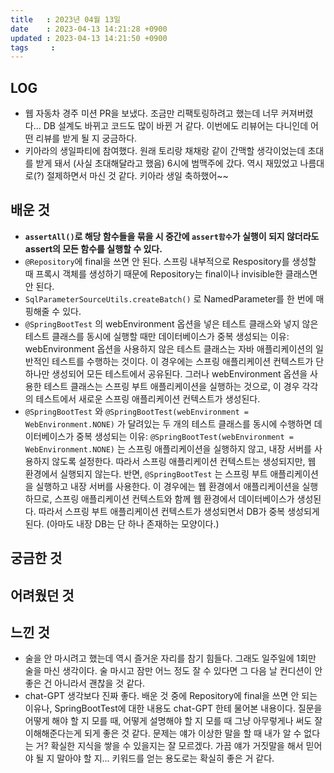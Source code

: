```yaml
---
title   : 2023년 04월 13일
date    : 2023-04-13 14:21:28 +0900
updated : 2023-04-13 14:21:50 +0900
tags     : 
---
```

## LOG
- 웹 자동차 경주 미션 PR을 보냈다. 조금만 리팩토링하려고 했는데 너무 커져버렸다... DB 설계도 바뀌고 코드도 많이 바뀐 거 같다. 이번에도 리뷰어는 다니인데 어떤 리뷰를 받게 될 지 궁금하다.
- 키아라의 생일파티에 참여했다. 원래 토리랑 채채랑 같이 간맥할 생각이었는데 초대를 받게 돼서 (사실 초대해달라고 했음) 6시에 범맥주에 갔다. 역시 재밌었고 나름대로(?) 절제하면서 마신 것 같다. 키아라 생일 축하했어~~

## 배운 것
- **`assertAll()`로 해당 함수들을 묶을 시 중간에 `assert함수`가 실행이 되지 않더라도 assert의 모든 함수를 실행할 수 있다.**
- `@Repository`에 final을 쓰면 안 된다. 스프링 내부적으로 Respository를 생성할 때 프록시 객체를 생성하기 때문에 Repository는 final이나 invisible한 클래스면 안 된다.
- `SqlParameterSourceUtils.createBatch()` 로 NamedParameter를 한 번에 매핑해줄 수 있다.
- `@SpringBootTest` 의 webEnvironment 옵션을 넣은 테스트 클래스와 넣지 않은 테스트 클래스를 동시에 실행할 때만 데이터베이스가 중복 생성되는 이유: webEnvironment 옵션을 사용하지 않은 테스트 클래스는 자바 애플리케이션의 일반적인 테스트를 수행하는 것이다. 이 경우에는 스프링 애플리케이션 컨텍스트가 단 하나만 생성되어 모든 테스트에서 공유된다. 그러나 webEnvironment 옵션을 사용한 테스트 클래스는 스프링 부트 애플리케이션을 실행하는 것으로, 이 경우 각각의 테스트에서 새로운 스프링 애플리케이션 컨텍스트가 생성된다.
- `@SpringBootTest` 와 `@SpringBootTest(webEnvironment = WebEnvironment.NONE)` 가 달려있는 두 개의 테스트 클래스를 동시에 수행하면 데이터베이스가 중복 생성되는 이유: `@SpringBootTest(webEnvironment = WebEnvironment.NONE)` 는 스프링 애플리케이션을 실행하지 않고, 내장 서버를 사용하지 않도록 설정한다. 따라서 스프링 애플리케이션 컨텍스트는 생성되지만, 웹 환경에서 실행되지 않는다. 반면, `@SpringBootTest` 는 스프링 부트 애플리케이션을 실행하고 내장 서버를 사용한다. 이 경우에는 웹 환경에서 애플리케이션을 실행하므로, 스프링 애플리케이션 컨텍스트와 함께 웹 환경에서 데이터베이스가 생성된다. 따라서 스프링 부트 애플리케이션 컨텍스트가 생성되면서 DB가 중복 생성되게 된다. (아마도 내장 DB는 단 하나 존재하는 모양이다.)

## 궁금한 것

## 어려웠던 것

## 느낀 것
- 술을 안 마시려고 했는데 역시 즐거운 자리를 참기 힘들다. 그래도 일주일에 1회만 술을 마신 생각이다. 술 마시고 잠만 어느 정도 잘 수 있다면 그 다음 날 컨디션이 안 좋은 건 아니라서 괜찮을 것 같다.
- chat-GPT 생각보다 진짜 좋다. 배운 것 중에 Repository에 final을 쓰면 안 되는 이유나, SpringBootTest에 대한 내용도 chat-GPT 한테 물어본 내용이다. 질문을 어떻게 해야 할 지 모를 때, 어떻게 설명해야 할 지 모를 때 그냥 아무렇게나 써도 잘 이해해준다는게 되게 좋은 것 같다. 문제는 얘가 이상한 말을 할 때 내가 알 수 없다는 거? 확실한 지식을 쌓을 수 있을지는 잘 모르겠다. 가끔 얘가 거짓말을 해서 믿어야 될 지 말아야 할 지... 키워드를 얻는 용도로는 확실히 좋은 거 같다.
